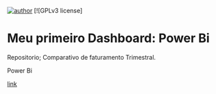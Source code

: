 [![author](https://img.shields.io/badge/Author-Elismar-blue.svg)](http://www.linkedin.com/in/elismar-rodrigues1893)
[![GPLv3 license]

# Meu primeiro Dashboard: Power Bi
Repositorio; Comparativo de faturamento Trimestral.

Power Bi

[link](https://app.powerbi.com/view?r=eyJrIjoiZWUwYjExOTEtMjllNS00MGNiLWI3NWItNTM3OTkwOTUzNjMwIiwidCI6IjE0NGM0ZGUwLWJkNTEtNDE4NS1iMTE2LWVlYTgyN2RhZjI5NyJ9&pageName=ReportSection)




